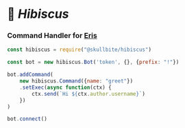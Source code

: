 # 🌺 ***Hibiscus*** 

### Command Handler for [Eris](https://abal.moe/eris 'Created by abalabahaha#9503')

```js
const hibiscus = require("@skullbite/hibiscus")

const bot = new hibiscus.Bot('token', {}, {prefix: "!"})

bot.addCommand(
    new hibiscus.Command({name: "greet"})
    .setExec(async function(ctx) {
        ctx.send(`Hi ${ctx.author.username}`)
    })
)

bot.connect()
```